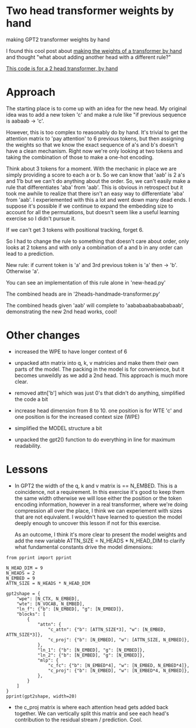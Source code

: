 # Two head transformer weights by hand
making GPT2 transformer weights by hand

I found this cool post about [making the weights of a transformer by hand](https://vgel.me/posts/handmade-transformer
) and thought "what about adding another head with a different rule?" 

[This code is for a 2 head transformer, by hand](/2heads-handmade-transformer.py)

# Approach

The starting place is to come up with an idea for the new head. My original idea was to add a new token 'c' and make a rule like "if previous sequence is aabaab -> 'c'. 

However, this is too complex to reasonably do by hand. It's trivial to get the attention matrix to 'pay attention' to 6 previous tokens, but then assigning the weights so that we know the exact sequence of a's and b's doesn't have a clean mechanism. Right now we're only looking at two tokens and taking the combination of those to make a one-hot encoding.  

Think about 3 tokens for a moment. With the mechanic in place we are simply providing a score to each a or b. So we can know that 'aab' is 2 a's and 1'b but we can't do anything about the order. So, we can't easily make a rule that differentiates 'aba' from 'aab'. This is obvious in retrospect but it took me awhile to realize that there isn't an easy way to differentiate 'aba' from 'aab'. I experiemented with this a lot and went down many dead ends. I suppose it's possible if we continue to expand the embedding size to account for all the permutations, but doesn't seem like a useful learning exercise so I didn't pursue it. 

If we can't get 3 tokens with positional tracking, forget 6.

So I had to change the rule to something that doesn't care about order, only looks at 2 tokens and with only a combination of a and b in any order can lead to a prediction. 

New rule: 
if current token is 'a' and 3rd previous token is 'a' then -> 'b'. Otherwise 'a'.

You can see an implementation of this rule alone in 'new-head.py'

The combined heads are in '2heads-handmade-transformer.py'

The combined heads given 'aab' will complete to 'aababaababaababaab', demonstrating the new 2nd head works, cool!


# Other changes

* increased the WPE to have longer context of 6

* unpacked attn matrix into q, k, v matricies and make them their own parts of the model. The packing in the model is for convenience, but it becomes unweildly as we add a 2nd head. This approach is much more clear. 

* removed attn['b'] which was just 0's that didn't do anything, simplified the code a bit

* increase head dimension from 8 to 10. one position is for WTE 'c' and one position is 
for the increased context size (WPE)

* simplified the MODEL structure a bit

* unpacked the gpt2() function to do everything in line for maximum readability. 

# Lessons

* In GPT2 the width of the q, k and v matrix is == N_EMBED. This is a coincidence, not a requirement. In this exercise it's good to keep them the same width otherwise we will lose either the position or the token encoding information, however in a real transformer, where we're doing compression all over the place, I think we can experiement with sizes that are not equivalent. I wouldn't have learned to question the model deeply enough to uncover this lesson if not for this exercise. 

    As an outcome, I think it's more clear to present the model weights and add the new variable ATTN_SIZE = N_HEADS * N_HEAD_DIM to clarify what fundamental constants drive the model dimensions: 

```
from pprint import pprint

N_HEAD_DIM = 9 
N_HEADS = 2
N_EMBED = 9
ATTN_SIZE = N_HEADS * N_HEAD_DIM

gpt2shape = {
    "wpe": [N_CTX, N_EMBED],  
    "wte": [N_VOCAB, N_EMBED],
    "ln_f": {"b": [N_EMBED], "g": [N_EMBED]},
    "blocks": [
        {
            "attn": {
                "c_attn": {"b": [ATTN_SIZE*3], "w": [N_EMBED, ATTN_SIZE*3]},
                "c_proj": {"b": [N_EMBED], "w": [ATTN_SIZE, N_EMBED]},
            },
            "ln_1": {"b": [N_EMBED], "g": [N_EMBED]},
            "ln_2": {"b": [N_EMBED], "g": [N_EMBED]},
            "mlp": {
                "c_fc": {"b": [N_EMBED*4], "w": [N_EMBED, N_EMBED*4]},
                "c_proj": {"b": [N_EMBED], "w": [N_EMBED*4, N_EMBED]},
            },
        }
    ]
}
pprint(gpt2shape, width=20)
```


* the c_proj matrix is where each attention head gets added back together. We can vertically split this matrix and see each head's contribution to the residual stream / prediction. Cool. 